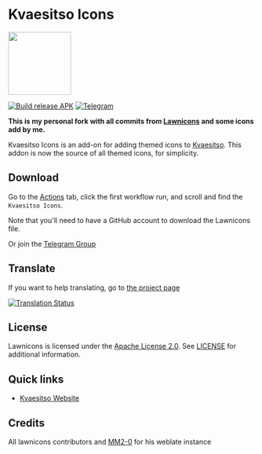 # Kvaesitso Icons
<img src="https://github.com/daywalk3r666/Kvaesitso-Icons/blob/main/app/src/main/res/mipmap-xxxhdpi/ic_launcher_round.png" width="128">

[![Build release APK](https://github.com/daywalk3r666/Kvaesitso-Icons/actions/workflows/build_release_apk.yml/badge.svg)](https://github.com/daywalk3r666/Kvaesitso-Icons/actions/workflows/build_release_apk.yml)
[![Telegram](https://img.shields.io/endpoint?url=https%3A%2F%2Ftg.sumanjay.workers.dev%2FKvaesitsoIcons)](https://t.me/KvaesitsoIcons)

**This is my personal fork with all commits from [Lawnicons](https://github.com/LawnchairLauncher/lawnicons) and some icons add by me.**

Kvaesitso Icons is an add-on for adding themed icons to [Kvaesitso](https://github.com/MM2-0/Kvaesitso).
This addon is now the source of all themed icons, for simplicity.


## Download

Go to the [Actions](https://github.com/daywalk3r666/lawnicons/actions/workflows/build_release_apk.yml) tab,
click the first workflow run, and scroll and find the `Kvaesitso Icons`.

Note that you'll need to have a GitHub account to download the Lawnicons file.

Or join the [Telegram Group](https://t.me/KvaesitsoIcons)

## Translate

If you want to help translating, go to [the project page](https://i18n.mm20.de/projects/kvaesitso-icons/strings/)

<a href="https://i18n.mm20.de/projects/kvaesitso-icons/strings/">
<img src="https://i18n.mm20.de/widgets/kvaesitso-icons/-/287x66-grey.png" alt ="Translation Status">
</a>

## License

Lawnicons is licensed under the [Apache License 2.0](https://www.apache.org/licenses/LICENSE-2.0). See [LICENSE](LICENSE) for additional information.

## Quick links

- [Kvaesitso Website](https://kvaesitso.mm20.de/)

## Credits

All lawnicons contributors and [MM2-0](https://github.com/MM2-0) for his weblate instance
